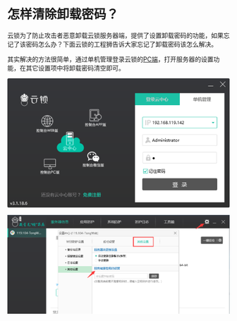 # 怎样清除卸载密码？

云锁为了防止攻击者恶意卸载云锁服务器端，提供了设置卸载密码的功能，如果忘记了该密码怎么办？下面云锁的工程狮告诉大家忘记了卸载密码该怎么解决。

其实解决的方法很简单，通过单机管理登录云锁的[PC端](../guide/install/pc.md)，打开服务器的设置功能，在其它设置项中将卸载密码清空即可。

![](../.gitbook/assets/q0501.png)

![](../.gitbook/assets/q0502.png)

